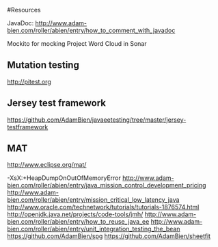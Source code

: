 #Resources


JavaDoc: http://www.adam-bien.com/roller/abien/entry/how_to_comment_with_javadoc

Mockito for mocking
Project Word Cloud in Sonar
## Mutation testing
http://pitest.org

## Jersey test framework

https://github.com/AdamBien/javaeetesting/tree/master/jersey-testframework
## MAT
http://www.eclipse.org/mat/

-XsX:+HeapDumpOnOutOfMemoryError
http://www.adam-bien.com/roller/abien/entry/java_mission_control_development_pricing
http://www.adam-bien.com/roller/abien/entry/mission_critical_low_latency_java
http://www.oracle.com/technetwork/tutorials/tutorials-1876574.html
http://openjdk.java.net/projects/code-tools/jmh/
http://www.adam-bien.com/roller/abien/entry/how_to_reuse_java_ee
http://www.adam-bien.com/roller/abien/entry/unit_integration_testing_the_bean
https://github.com/AdamBien/spg
https://github.com/AdamBien/sheetfit